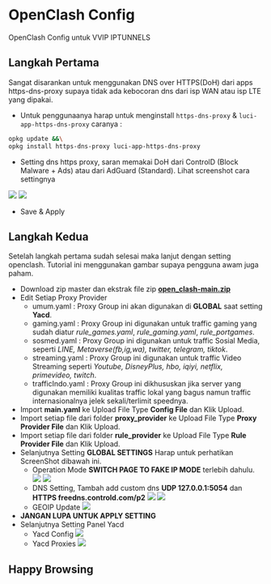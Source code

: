 # OpenClash Config
OpenClash Config untuk VVIP IPTUNNELS
## Langkah Pertama
Sangat disarankan untuk menggunakan DNS over HTTPS(DoH) dari apps https-dns-proxy supaya tidak ada kebocoran dns dari isp WAN atau isp LTE yang dipakai.
- Untuk penggunaanya harap untuk menginstall `https-dns-proxy` & `luci-app-https-dns-proxy` caranya :
```sh
opkg update &&\
opkg install https-dns-proxy luci-app-https-dns-proxy
```
- Setting dns https proxy, saran memakai DoH dari ControlD (Block Malware + Ads) atau dari AdGuard (Standard). Lihat screenshot cara settingnya
<img src="https://raw.githubusercontent.com/malikshi/open_clash/main/assets/dns-https-proxy.jpg" border="0">
<img src="https://raw.githubusercontent.com/malikshi/open_clash/main/assets/dns-https-proxy-2.jpg" border="0">

- Save & Apply

## Langkah Kedua
Setelah langkah pertama sudah selesai maka lanjut dengan setting openclash. Tutorial ini menggunakan gambar supaya pengguna awam juga paham.
- Download zip master dan ekstrak file zip [**open_clash-main.zip**](https://codeload.github.com/malikshi/open_clash/zip/refs/heads/main)
- Edit Setiap Proxy Provider
    - umum.yaml : Proxy Group ini akan digunakan di **GLOBAL** saat setting **Yacd**.
    - gaming.yaml : Proxy Group ini digunakan untuk traffic gaming yang sudah diatur *rule_games.yaml*, *rule_gaming.yaml*, *rule_portgames*.
    - sosmed.yaml : Proxy Group ini digunakan untuk traffic Sosial Media, seperti *LINE, Metaverse(fb,ig,wa), twitter, telegram, tiktok*.
    - streaming.yaml : Proxy Group ini digunakan untuk traffic Video Streaming seperti *Youtube, DisneyPlus, hbo, iqiyi, netflix, primevideo, twitch*.
    - trafficIndo.yaml : Proxy Group ini dikhususkan jika server yang digunakan memiliki kualitas traffic lokal yang bagus namun traffic internasionalnya jelek sekali/terlimit speednya.
- Import **main.yaml** ke Upload File Type **Config File** dan Klik Upload.
- Import setiap file dari folder **proxy_provider** ke Upload File Type **Proxy Provider File** dan Klik Upload.
- Import setiap file dari folder **rule_provider** ke Upload File Type **Rule Provider File** dan Klik Upload.
- Selanjutnya Setting **GLOBAL SETTINGS** Harap untuk perhatikan ScreenShot dibawah ini.
    - Operation Mode **SWITCH PAGE TO FAKE IP MODE** terlebih dahulu.
        <img src="https://raw.githubusercontent.com/malikshi/open_clash/main/assets/operation-mode.jpg" border="0">
        <img src="https://raw.githubusercontent.com/malikshi/open_clash/main/assets/operation-mode-2.jpg" border="0">
    - DNS Setting, Tambah add custom dns **UDP 127.0.0.1:5054** dan **HTTPS freedns.controld.com/p2**
        <img src="https://raw.githubusercontent.com/malikshi/open_clash/main/assets/dns-setting.jpg" border="0">
        <img src="https://raw.githubusercontent.com/malikshi/open_clash/main/assets/dns-setting-2.jpg" border="0">
    - GEOIP Update
        <img src="https://raw.githubusercontent.com/malikshi/open_clash/main/assets/geoip-update.jpg" border="0">
- **JANGAN LUPA UNTUK APPLY SETTING**
- Selanjutnya Setting Panel Yacd
    - Yacd Config
        <img src="https://raw.githubusercontent.com/malikshi/open_clash/main/assets/yacd-config.jpg" border="0">
    - Yacd Proxies
        <img src="https://raw.githubusercontent.com/malikshi/open_clash/main/assets/yacd-config-2.jpg" border="0">
## Happy Browsing